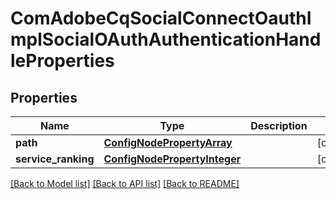 # ComAdobeCqSocialConnectOauthImplSocialOAuthAuthenticationHandleProperties

## Properties
Name | Type | Description | Notes
------------ | ------------- | ------------- | -------------
**path** | [**ConfigNodePropertyArray**](ConfigNodePropertyArray.md) |  | [optional] 
**service_ranking** | [**ConfigNodePropertyInteger**](ConfigNodePropertyInteger.md) |  | [optional] 

[[Back to Model list]](../README.md#documentation-for-models) [[Back to API list]](../README.md#documentation-for-api-endpoints) [[Back to README]](../README.md)


